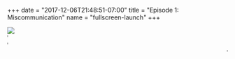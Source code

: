 +++
date = "2017-12-06T21:48:51-07:00"
title = "Episode 1: Miscommunication"
name = "fullscreen-launch"
+++

<div id="fullscreen-launch-content" class="center-page no-nav">
  <div class="inner">
    <div class="rounded-logo"></div>
      <div class="circle">
        <a href="/episode-2" >
      </div>
      <!-- <div class="rounded-enter"></div> -->
    </a>
    <a class="title" href="/episode-2" >
      <img src="/images/Episode_2_Psycologistical.svg">
      <!-- <h1 class="headline-style-1">Episode 1: Miscommunication</h1> -->
    </a>
  </div>
</div>
<div id="launchpage-scrolling-text">
  <marquee direction="right">"Are you lonely?"</marquee>
  <marquee direction="right">"All I want is to be alone"</marquee>
  <marquee direction="left">"Me?"</marquee>
</div>

